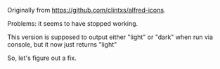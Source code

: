 Originally from https://github.com/clintxs/alfred-icons.

Problems: it seems to have stopped working.

This version is supposed to output either "light" or "dark" when run via console, but it now just returns "light"

So, let's figure out a fix.